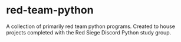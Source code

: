 # red-team-python
A collection of primarily red team python programs. Created to house projects completed with the Red Siege Discord Python study group.

